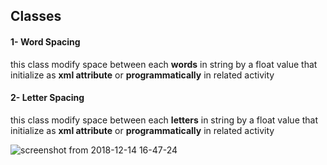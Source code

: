 
## Classes 

#### 1- Word Spacing
this class modify space between each **words** in string by a float value that initialize as 
**xml attribute** or **programmatically** in related activity


#### 2- Letter Spacing
this class modify space between each **letters** in string by a float value that initialize as 
**xml attribute** or **programmatically** in related activity

![screenshot from 2018-12-14 16-47-24](https://user-images.githubusercontent.com/25709266/50005830-f8eebf80-ffc0-11e8-8411-cb93432b4867.png)
